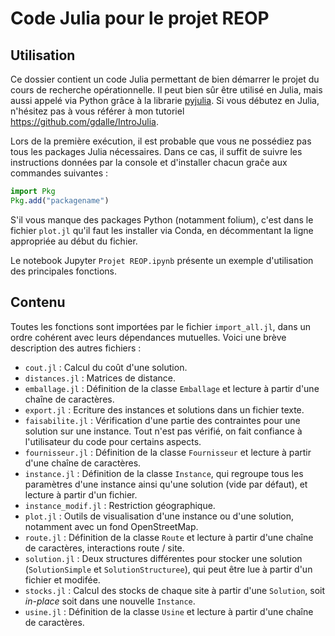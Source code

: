 # Code Julia pour le projet REOP

## Utilisation

Ce dossier contient un code Julia permettant de bien démarrer le projet du cours de recherche opérationnelle. Il peut bien sûr être utilisé en Julia, mais aussi appelé via Python grâce à la librarie [pyjulia](https://pyjulia.readthedocs.io/en/stable/). Si vous débutez en Julia, n'hésitez pas à vous référer à mon tutoriel https://github.com/gdalle/IntroJulia.

Lors de la première exécution, il est probable que vous ne possédiez pas tous les packages Julia nécessaires. Dans ce cas, il suffit de suivre les instructions données par la console et d'installer chacun graĉe aux commandes suivantes :

```julia
import Pkg
Pkg.add("packagename")
```

S'il vous manque des packages Python (notamment folium), c'est dans le fichier `plot.jl` qu'il faut les installer via Conda, en décommentant la ligne appropriée au début du fichier.

Le notebook Jupyter `Projet REOP.ipynb` présente un exemple d'utilisation des principales fonctions.

## Contenu

Toutes les fonctions sont importées par le fichier `import_all.jl`, dans un ordre cohérent avec leurs dépendances mutuelles. Voici une brève description des autres fichiers :

- `cout.jl` : Calcul du coût d'une solution.
- `distances.jl` : Matrices de distance.
- `emballage.jl` : Définition de la classe `Emballage` et lecture à partir d'une chaîne de caractères.
- `export.jl` : Ecriture des instances et solutions dans un fichier texte.
- `faisabilite.jl` : Vérification d'une partie des contraintes pour une solution sur une instance. Tout n'est pas vérifié, on fait confiance à l'utilisateur du code pour certains aspects.
- `fournisseur.jl` : Définition de la classe `Fournisseur` et lecture à partir d'une chaîne de caractères.
- `instance.jl` : Définition de la classe `Instance`, qui regroupe tous les paramètres d'une instance ainsi qu'une solution (vide par défaut), et lecture à partir d'un fichier.
- `instance_modif.jl` : Restriction géographique.
- `plot.jl` : Outils de visualisation d'une instance ou d'une solution, notamment avec un fond OpenStreetMap.
- `route.jl` : Définition de la classe `Route` et lecture à partir d'une chaîne de caractères, interactions route / site.
- `solution.jl` : Deux structures différentes pour stocker une solution (`SolutionSimple` et `SolutionStructuree`), qui peut être lue à partir d'un fichier et modifée.
- `stocks.jl` : Calcul des stocks de chaque site à partir d'une `Solution`, soit *in-place* soit dans une nouvelle `Instance`.
- `usine.jl` : Définition de la classe `Usine` et lecture à partir d'une chaîne de caractères.
